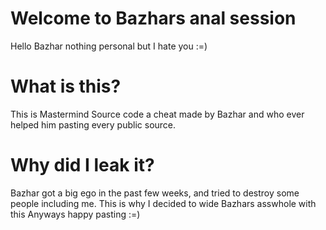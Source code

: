 # Welcome to Bazhars anal session
Hello Bazhar nothing personal but I hate you :=) 

# What is this? 

This is Mastermind Source code a cheat made by Bazhar and who ever helped him pasting every public source. 

# Why did I leak it? 

Bazhar got a big ego in the past few weeks, and tried to destroy some people including me. This is why I decided to wide Bazhars asswhole with this
Anyways happy pasting :=)

